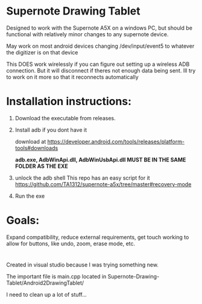 # Supernote Drawing Tablet
Designed to work with the Supernote A5X on a windows PC, but should be functional with relatively minor changes to any supernote device.

May work on most android devices changing /dev/input/event5 to whatever the digitizer is on that device

This DOES work wirelessly if you can figure out setting up a wireless ADB connection. But it will disconnect if theres not enough data being sent. Ill try to work on it more so that it reconnects automatically

# Installation instructions:
1. Download the executable from releases.

2. Install adb if you dont have it

   download at https://developer.android.com/tools/releases/platform-tools#downloads

    **adb.exe, AdbWinApi.dll, AdbWinUsbApi.dll MUST BE IN THE SAME FOLDER AS THE EXE**
3. unlock the adb shell
   This repo has an easy script for it https://github.com/TA1312/supernote-a5x/tree/master#recovery-mode 
6. Run the exe

#

# Goals:
Expand compatibility,
reduce external requirements,
get touch working to allow for buttons, like undo, zoom, erase mode, etc. 

#

Created in visual studio because I was trying something new.

The important file is main.cpp located in Supernote-Drawing-Tablet/Android2DrawingTablet/

I need to clean up a lot of stuff...

